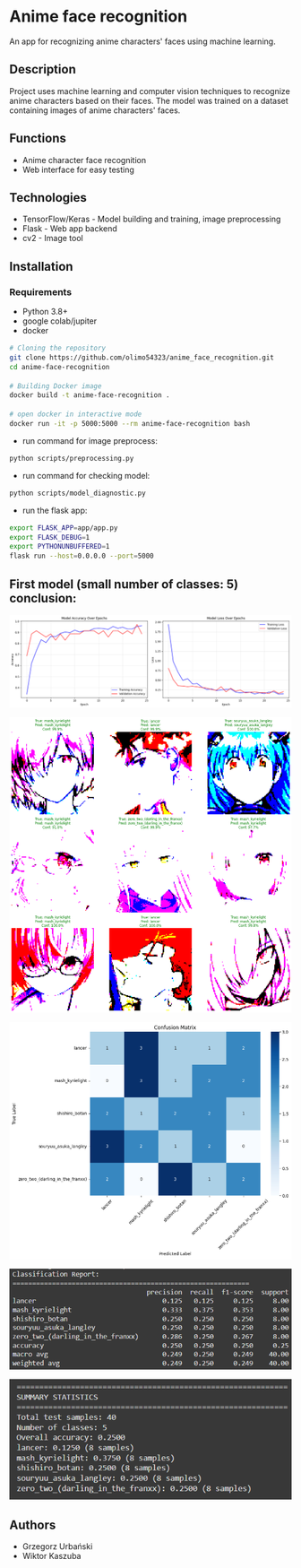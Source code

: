 # Anime face recognition

An app for recognizing anime characters' faces using machine learning.

## Description

Project uses machine learning and computer vision techniques to recognize anime characters based on their faces. The model was trained on a dataset containing images of anime characters' faces.

## Functions

- Anime character face recognition
- Web interface for easy testing
## Technologies

- TensorFlow/Keras - Model building and training, image preprocessing
- Flask - Web app backend
- cv2 - Image tool

## Installation

### Requirements
- Python 3.8+
- google colab/jupiter
- docker

```bash
# Cloning the repository
git clone https://github.com/olimo54323/anime_face_recognition.git
cd anime-face-recognition 

# Building Docker image
docker build -t anime-face-recognition .

# open docker in interactive mode
docker run -it -p 5000:5000 --rm anime-face-recognition bash
```
- run command for image preprocess:
```bash
python scripts/preprocessing.py
```
- run command for checking model:
```bash
python scripts/model_diagnostic.py
```

- run the flask app:
```bash
export FLASK_APP=app/app.py
export FLASK_DEBUG=1
export PYTHONUNBUFFERED=1
flask run --host=0.0.0.0 --port=5000
```

## First model (small number of classes: 5) conclusion:
![training plots](img/training_plots.png)

![sample predictions](img/sample_predictions.png)

![confusion matrix](img/confusion_matrix.png)

![raport 1](img/raport.png)

![raport 2](img/raport1.png)

## Authors
- Grzegorz Urbański
- Wiktor Kaszuba